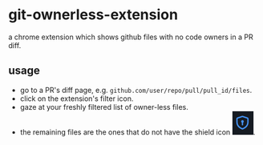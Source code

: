 # git-ownerless-extension
a chrome extension which shows github files with no code owners in a PR diff.

## usage
* go to a PR's diff page, 
e.g. `github.com/user/repo/pull/pull_id/files`.
* click on the extension's filter icon.
* gaze at your freshly filtered list of owner-less files.
* the remaining files are the ones that do not have the shield icon ![github owner icon](images/owner_shield.png).